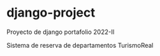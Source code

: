# django-project
Proyecto de django portafolio 2022-II

Sistema de reserva de departamentos TurismoReal
